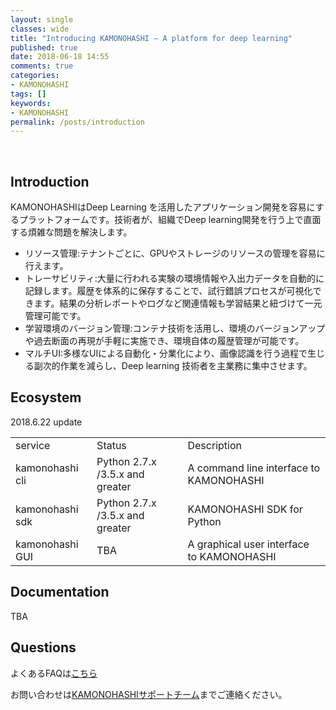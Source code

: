 ```yaml
---
layout: single
classes: wide
title: "Introducing KAMONOHASHI — A platform for deep learning"
published: true
date: 2018-06-18 14:55
comments: true
categories:
- KAMONOHASHI
tags: []
keywords:
- KAMONOHASHI
permalink: /posts/introduction
---
```

&nbsp;
## Introduction

KAMONOHASHIはDeep Learning を活用したアプリケーション開発を容易にするプラットフォームです。技術者が、組織でDeep learning開発を行う上で直面する煩雑な問題を解決します。

<!--more-->


- リソース管理:テナントごとに、GPUやストレージのリソースの管理を容易に行えます。
- トレーサビリティ:大量に行われる実験の環境情報や入出力データを自動的に記録します。履歴を体系的に保存することで、試行錯誤プロセスが可視化できます。結果の分析レポートやログなど関連情報も学習結果と紐づけて一元管理可能です。
- 学習環境のバージョン管理:コンテナ技術を活用し、環境のバージョンアップや過去断面の再現が手軽に実施でき、環境自体の履歴管理が可能です。
- マルチUI:多様なUIによる自動化・分業化により、画像認識を行う過程で生じる副次的作業を減らし、Deep learning 技術者を主業務に集中させます。


## Ecosystem

2018.6.22 update

<table>
<tbody>
<tr>
<td>service</td>
<td>Status</td>
<td>Description</td>
</tr>
<tr>
<td>kamonohashi cli</td>
<td>Python 2.7.x /3.5.x and greater</td>
<td>A command line interface to KAMONOHASHI</td>
</tr>
<tr>
<td>kamonohashi sdk</td>
<td>Python 2.7.x /3.5.x and greater</td>
<td>KAMONOHASHI SDK for Python</td>
</tr>
<tr>
<td>kamonohashi GUI</td>
<td>TBA</td>
<td>A graphical user interface to KAMONOHASHI</td>
</tr>
</tbody>
</table>

## Documentation

TBA


## Questions

よくあるFAQは[こちら](https://kamonohashi.ai/faq/ "こちら")

お問い合わせは[KAMONOHASHIサポートチーム](mailto:kamonohashi-support@jp.nssol.nssmc.com "KAMONOHASHIサポートチーム")までご連絡ください。
